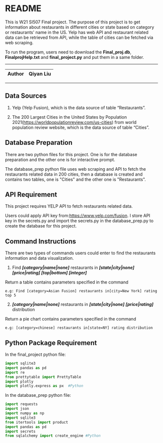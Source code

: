 README
===========================
This is W21 SI507 Final project. The purpose of this project is to get information about restaurants in different cities or state based on category or restaurants' name in the US. Yelp has web API and restaurant related data can be retrieved from API, while the table of cities can be fetched via web scraping.

To run the program, users need to download the **Final_proj.db**, **FinalprojHelp.txt** and **final_project.py** and put them in a same folder.

****
	
|Author|Qiyan Liu|
|---|---


****
**Data Sources**
------
1. Yelp (Yelp Fusion), which is the data source of table “Restaurants”.

2. The 200 Largest Cities in the United States by Population 2021(https://worldpopulationreview.com/us-cities) from world population review website, which is the data source of table “Cities”.

**Database Preparation**
------
There are two python files for this project. One is for the database preparation and the other one is for interactive prompt. 

The database_prep python file uses web scraping and API to fetch the restaurants related data in 200 cities, 
then a database is created and contains two tables, one is "Cities" and the other one is "Restaurants".


**API Requirement**
------
This project requires YELP API to fetch restaurants related data. 

Users could apply API key from:https://www.yelp.com/fusion. I store API key in the secrets.py and import 
the secrets.py in the database_prep.py to create the database for this project.


**Command Instructions**
------
There are two types of commands users could enter to find the restaurants information and data visualization.

1. Find ***[category|name|none]*** restaurants in ***[state|city|none]*** ***[price|rating]*** ***[top|bottom]*** ***[integer]***

Return a table contains parameters specified in the command
    
    e.g: Find [category=Asian Fusion] restaurants in[city=New York] rating top 5   

2. ***[category|name|none]*** restaurants in ***[state|city|none]*** ***[price|rating]*** distribution

Return a pie chart contains parameters specified in the command

    e.g: [category=chinese] restaurants in[state=NY] rating distribution   


**Python Package Requirement**
------
In the final_project python file:
```Python
import sqlite3
import pandas as pd
import re
from prettytable import PrettyTable
import plotly
import plotly.express as px  #Python
```

In the database_prep python file:
```python
import requests
import json
import numpy as np
import sqlite3
from itertools import product
import pandas as pd
import secrets
from sqlalchemy import create_engine #Python
```

